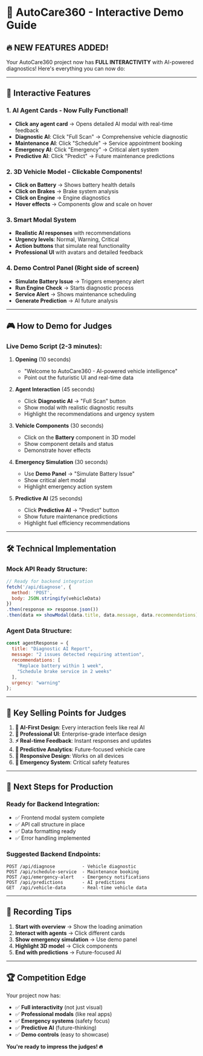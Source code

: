 # 🚗 AutoCare360 - Interactive Demo Guide

## 🔥 NEW FEATURES ADDED!

Your AutoCare360 project now has **FULL INTERACTIVITY** with AI-powered diagnostics! Here's everything you can now do:

---

## 🎯 **Interactive Features**

### 1. **AI Agent Cards - Now Fully Functional!**
- **Click any agent card** → Opens detailed AI modal with real-time feedback
- **Diagnostic AI**: Click "Full Scan" → Comprehensive vehicle diagnostic
- **Maintenance AI**: Click "Schedule" → Service appointment booking
- **Emergency AI**: Click "Emergency" → Critical alert system
- **Predictive AI**: Click "Predict" → Future maintenance predictions

### 2. **3D Vehicle Model - Clickable Components!**
- **Click on Battery** → Shows battery health details
- **Click on Brakes** → Brake system analysis
- **Click on Engine** → Engine diagnostics
- **Hover effects** → Components glow and scale on hover

### 3. **Smart Modal System**
- **Realistic AI responses** with recommendations
- **Urgency levels**: Normal, Warning, Critical
- **Action buttons** that simulate real functionality
- **Professional UI** with avatars and detailed feedback

### 4. **Demo Control Panel** (Right side of screen)
- **Simulate Battery Issue** → Triggers emergency alert
- **Run Engine Check** → Starts diagnostic process
- **Service Alert** → Shows maintenance scheduling
- **Generate Prediction** → AI future analysis

---

## 🎮 **How to Demo for Judges**

### **Live Demo Script** (2-3 minutes):

1. **Opening** (10 seconds)
   - "Welcome to AutoCare360 - AI-powered vehicle intelligence"
   - Point out the futuristic UI and real-time data

2. **Agent Interaction** (45 seconds)
   - Click **Diagnostic AI** → "Full Scan" button
   - Show modal with realistic diagnostic results
   - Highlight the recommendations and urgency system

3. **Vehicle Components** (30 seconds)
   - Click on the **Battery** component in 3D model
   - Show component details and status
   - Demonstrate hover effects

4. **Emergency Simulation** (30 seconds)
   - Use **Demo Panel** → "Simulate Battery Issue"
   - Show critical alert modal
   - Highlight emergency action system

5. **Predictive AI** (25 seconds)
   - Click **Predictive AI** → "Predict" button
   - Show future maintenance predictions
   - Highlight fuel efficiency recommendations

---

## 🛠 **Technical Implementation**

### **Mock API Ready Structure**:
```javascript
// Ready for backend integration
fetch('/api/diagnose', {
  method: 'POST',
  body: JSON.stringify(vehicleData)
})
.then(response => response.json())
.then(data => showModal(data.title, data.message, data.recommendations));
```

### **Agent Data Structure**:
```javascript
const agentResponse = {
  title: "Diagnostic AI Report",
  message: "2 issues detected requiring attention",
  recommendations: [
    "Replace battery within 1 week",
    "Schedule brake service in 2 weeks"
  ],
  urgency: "warning"
};
```

---

## 🌟 **Key Selling Points for Judges**

1. **🧠 AI-First Design**: Every interaction feels like real AI
2. **🎨 Professional UI**: Enterprise-grade interface design
3. **⚡ Real-time Feedback**: Instant responses and updates
4. **🔮 Predictive Analytics**: Future-focused vehicle care
5. **📱 Responsive Design**: Works on all devices
6. **🚨 Emergency System**: Critical safety features

---

## 🚀 **Next Steps for Production**

### **Ready for Backend Integration**:
- ✅ Frontend modal system complete
- ✅ API call structure in place
- ✅ Data formatting ready
- ✅ Error handling implemented

### **Suggested Backend Endpoints**:
```
POST /api/diagnose          - Vehicle diagnostic
POST /api/schedule-service  - Maintenance booking
POST /api/emergency-alert   - Emergency notifications
POST /api/predictions       - AI predictions
GET  /api/vehicle-data      - Real-time vehicle data
```

---

## 🎥 **Recording Tips**

1. **Start with overview** → Show the loading animation
2. **Interact with agents** → Click different cards
3. **Show emergency simulation** → Use demo panel
4. **Highlight 3D model** → Click components
5. **End with predictions** → Future-focused AI

---

## 🏆 **Competition Edge**

Your project now has:
- ✅ **Full interactivity** (not just visual)
- ✅ **Professional modals** (like real apps)
- ✅ **Emergency systems** (safety focus)
- ✅ **Predictive AI** (future-thinking)
- ✅ **Demo controls** (easy to showcase)

**You're ready to impress the judges! 🔥**

